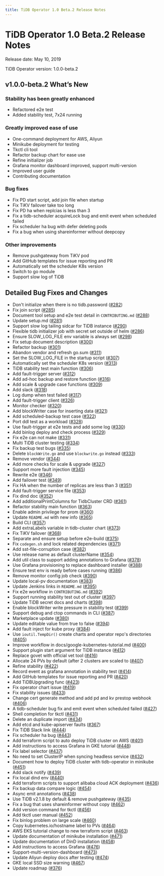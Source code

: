 ```yaml
---
title: TiDB Operator 1.0 Beta.2 Release Notes
---
```


# TiDB Operator 1.0 Beta.2 Release Notes

Release date: May 10, 2019

TiDB Operator version: 1.0.0-beta.2

## v1.0.0-beta.2 What’s New

### Stability has been greatly enhanced

- Refactored e2e test
- Added stability test, 7x24 running

### Greatly improved ease of use

- One-command deployment for AWS, Aliyun
- Minikube deployment for testing
- Tkctl cli tool
- Refactor backup chart for ease use
- Refine initializer job
- Grafana monitor dashboard improved, support multi-version
- Improved user guide
- Contributing documentation

### Bug fixes

- Fix PD start script, add join file when startup
- Fix TiKV failover take too long
- Fix PD ha when replcias is less than 3
- Fix a tidb-scheduler acquireLock bug and emit event when scheduled failed
- Fix scheduler ha bug with defer deleting pods
- Fix a bug when using shareinformer without deepcopy

### Other improvements

- Remove pushgateway from TiKV pod
- Add GitHub templates for issue reporting and PR
- Automatically set the scheduler K8s version
- Switch to go module
- Support slow log of TiDB

## Detailed Bug Fixes and Changes

- Don't initialize when there is no tidb.password ([#282](https://github.com/pingcap/tidb-operator/pull/282))
- Fix join script ([#285](https://github.com/pingcap/tidb-operator/pull/285))
- Document tool setup and e2e test detail in `CONTRIBUTING.md` ([#288](https://github.com/pingcap/tidb-operator/pull/288))
- Update setup.md ([#281](https://github.com/pingcap/tidb-operator/pull/281))
- Support slow log tailing sidcar for TiDB instance ([#290](https://github.com/pingcap/tidb-operator/pull/290))
- Flexible tidb initializer job with secret set outside of helm ([#286](https://github.com/pingcap/tidb-operator/pull/286))
- Ensure SLOW_LOG_FILE env variable is always set ([#298](https://github.com/pingcap/tidb-operator/pull/298))
- Fix setup document description ([#300](https://github.com/pingcap/tidb-operator/pull/300))
- Refactor backup ([#301](https://github.com/pingcap/tidb-operator/pull/301))
- Abandon vendor and refresh go.sum ([#311](https://github.com/pingcap/tidb-operator/pull/311))
- Set the SLOW_LOG_FILE in the startup script ([#307](https://github.com/pingcap/tidb-operator/pull/307))
- Automatically set the scheduler K8s version ([#313](https://github.com/pingcap/tidb-operator/pull/313))
- TiDB stability test main function ([#306](https://github.com/pingcap/tidb-operator/pull/306))
- Add fault-trigger server ([#312](https://github.com/pingcap/tidb-operator/pull/312))
- Add ad-hoc backup and restore function ([#316](https://github.com/pingcap/tidb-operator/pull/316))
- Add scale & upgrade case functions ([#309](https://github.com/pingcap/tidb-operator/pull/309))
- Add slack ([#318](https://github.com/pingcap/tidb-operator/pull/318))
- Log dump when test failed ([#317](https://github.com/pingcap/tidb-operator/pull/317))
- Add fault-trigger client ([#326](https://github.com/pingcap/tidb-operator/pull/326))
- Monitor checker ([#320](https://github.com/pingcap/tidb-operator/pull/320))
- Add blockWriter case for inserting data ([#321](https://github.com/pingcap/tidb-operator/pull/321))
- Add scheduled-backup test case ([#322](https://github.com/pingcap/tidb-operator/pull/322))
- Port ddl test as a workload ([#328](https://github.com/pingcap/tidb-operator/pull/328))
- Use fault-trigger at e2e tests and add some log ([#330](https://github.com/pingcap/tidb-operator/pull/330))
- Add binlog deploy and check process ([#329](https://github.com/pingcap/tidb-operator/pull/329))
- Fix e2e can not make ([#331](https://github.com/pingcap/tidb-operator/pull/331))
- Multi TiDB cluster testing ([#334](https://github.com/pingcap/tidb-operator/pull/334))
- Fix backup test bugs ([#335](https://github.com/pingcap/tidb-operator/pull/335))
- Delete `blockWrite.go` and use `blockwrite.go` instead ([#333](https://github.com/pingcap/tidb-operator/pull/333))
- Remove vendor ([#344](https://github.com/pingcap/tidb-operator/pull/344))
- Add more checks for scale & upgrade ([#327](https://github.com/pingcap/tidb-operator/pull/327))
- Support more fault injection ([#345](https://github.com/pingcap/tidb-operator/pull/345))
- Rewrite e2e ([#346](https://github.com/pingcap/tidb-operator/pull/346))
- Add failover test ([#349](https://github.com/pingcap/tidb-operator/pull/349))
- Fix HA when the number of replicas are less than 3 ([#351](https://github.com/pingcap/tidb-operator/pull/351))
- Add fault-trigger service file ([#353](https://github.com/pingcap/tidb-operator/pull/353))
- Fix dind doc ([#352](https://github.com/pingcap/tidb-operator/pull/352))
- Add additionalPrintColumns for TidbCluster CRD ([#361](https://github.com/pingcap/tidb-operator/pull/361))
- Refactor stability main function ([#363](https://github.com/pingcap/tidb-operator/pull/363))
- Enable admin privilege for prom ([#360](https://github.com/pingcap/tidb-operator/pull/360))
- Update `README.md` with new info ([#365](https://github.com/pingcap/tidb-operator/pull/365))
- Build CLI ([#357](https://github.com/pingcap/tidb-operator/pull/357))
- Add extraLabels variable in tidb-cluster chart ([#373](https://github.com/pingcap/tidb-operator/pull/373))
- Fix TiKV failover ([#368](https://github.com/pingcap/tidb-operator/pull/368))
- Separate and ensure setup before e2e-build ([#375](https://github.com/pingcap/tidb-operator/pull/375))
- Fix `codegen.sh` and lock related dependencies ([#371](https://github.com/pingcap/tidb-operator/pull/371))
- Add sst-file-corruption case ([#382](https://github.com/pingcap/tidb-operator/pull/382))
- Use release name as default clusterName ([#354](https://github.com/pingcap/tidb-operator/pull/354))
- Add util class to support adding annotations to Grafana ([#378](https://github.com/pingcap/tidb-operator/pull/378))
- Use Grafana provisioning to replace dashboard installer ([#388](https://github.com/pingcap/tidb-operator/pull/388))
- Ensure test env is ready before cases running ([#386](https://github.com/pingcap/tidb-operator/pull/386))
- Remove monitor config job check ([#390](https://github.com/pingcap/tidb-operator/pull/390))
- Update local-pv documentation ([#383](https://github.com/pingcap/tidb-operator/pull/383))
- Update Jenkins links in `README.md` ([#395](https://github.com/pingcap/tidb-operator/pull/395))
- Fix e2e workflow in `CONTRIBUTING.md` ([#392](https://github.com/pingcap/tidb-operator/pull/392))
- Support running stability test out of cluster ([#397](https://github.com/pingcap/tidb-operator/pull/397))
- Update TiDB secret docs and charts ([#398](https://github.com/pingcap/tidb-operator/pull/398))
- Enable blockWriter write pressure in stability test ([#399](https://github.com/pingcap/tidb-operator/pull/399))
- Support debug and ctop commands in CLI ([#387](https://github.com/pingcap/tidb-operator/pull/387))
- Marketplace update ([#380](https://github.com/pingcap/tidb-operator/pull/380))
- Update editable value from true to false ([#394](https://github.com/pingcap/tidb-operator/pull/394))
- Add fault inject for kube proxy ([#384](https://github.com/pingcap/tidb-operator/pull/384))
- Use `ioutil.TempDir()` create charts and operator repo's directories ([#405](https://github.com/pingcap/tidb-operator/pull/405))
- Improve workflow in docs/google-kubernetes-tutorial.md ([#400](https://github.com/pingcap/tidb-operator/pull/400))
- Support plugin start argument for TiDB instance ([#412](https://github.com/pingcap/tidb-operator/pull/412))
- Replace govet with official vet tool ([#416](https://github.com/pingcap/tidb-operator/pull/416))
- Allocate 24 PVs by default (after 2 clusters are scaled to ([#407](https://github.com/pingcap/tidb-operator/pull/407))
- Refine stability ([#422](https://github.com/pingcap/tidb-operator/pull/422))
- Record event as grafana annotation in stability test ([#414](https://github.com/pingcap/tidb-operator/pull/414))
- Add GitHub templates for issue reporting and PR ([#420](https://github.com/pingcap/tidb-operator/pull/420))
- Add TiDBUpgrading func ([#423](https://github.com/pingcap/tidb-operator/pull/423))
- Fix operator chart issue ([#419](https://github.com/pingcap/tidb-operator/pull/419))
- Fix stability issues ([#433](https://github.com/pingcap/tidb-operator/pull/433))
- Change cert generate method and add pd and kv prestop webhook ([#406](https://github.com/pingcap/tidb-operator/pull/406))
- A tidb-scheduler bug fix and emit event when scheduled failed ([#427](https://github.com/pingcap/tidb-operator/pull/427))
- Shell completion for tkctl ([#431](https://github.com/pingcap/tidb-operator/pull/431))
- Delete an duplicate import ([#434](https://github.com/pingcap/tidb-operator/pull/434))
- Add etcd and kube-apiserver faults ([#367](https://github.com/pingcap/tidb-operator/pull/367))
- Fix TiDB Slack link ([#444](https://github.com/pingcap/tidb-operator/pull/444))
- Fix scheduler ha bug ([#443](https://github.com/pingcap/tidb-operator/pull/443))
- Add terraform script to auto deploy TiDB cluster on AWS ([#401](https://github.com/pingcap/tidb-operator/pull/401))
- Add instructions to access Grafana in GKE tutorial ([#448](https://github.com/pingcap/tidb-operator/pull/448))
- Fix label selector ([#437](https://github.com/pingcap/tidb-operator/pull/437))
- No need to set ClusterIP when syncing headless service ([#432](https://github.com/pingcap/tidb-operator/pull/432))
- Document how to deploy TiDB cluster with tidb-operator in minikube ([#451](https://github.com/pingcap/tidb-operator/pull/451))
- Add slack notify ([#439](https://github.com/pingcap/tidb-operator/pull/439))
- Fix local dind env ([#440](https://github.com/pingcap/tidb-operator/pull/440))
- Add terraform scripts to support alibaba cloud ACK deployment ([#436](https://github.com/pingcap/tidb-operator/pull/436))
- Fix backup data compare logic ([#454](https://github.com/pingcap/tidb-operator/pull/454))
- Async emit annotations ([#438](https://github.com/pingcap/tidb-operator/pull/438))
- Use TiDB v2.1.8 by default & remove pushgateway ([#435](https://github.com/pingcap/tidb-operator/pull/435))
- Fix a bug that uses shareinformer without copy ([#462](https://github.com/pingcap/tidb-operator/pull/462))
- Add version command for tkctl ([#456](https://github.com/pingcap/tidb-operator/pull/456))
- Add tkctl user manual ([#452](https://github.com/pingcap/tidb-operator/pull/452))
- Fix binlog problem on large scale ([#460](https://github.com/pingcap/tidb-operator/pull/460))
- Copy kubernetes.io/hostname label to PVs ([#464](https://github.com/pingcap/tidb-operator/pull/464))
- AWS EKS tutorial change to new terraform script ([#463](https://github.com/pingcap/tidb-operator/pull/463))
- Update documentation of minikube installation ([#471](https://github.com/pingcap/tidb-operator/pull/471))
- Update documentation of DinD installation ([#458](https://github.com/pingcap/tidb-operator/pull/458))
- Add instructions to access Grafana ([#476](https://github.com/pingcap/tidb-operator/pull/476))
- Support-multi-version-dashboard ([#473](https://github.com/pingcap/tidb-operator/pull/473))
- Update Aliyun deploy docs after testing ([#474](https://github.com/pingcap/tidb-operator/pull/474))
- GKE local SSD size warning ([#467](https://github.com/pingcap/tidb-operator/pull/467))
- Update roadmap ([#376](https://github.com/pingcap/tidb-operator/pull/376))
